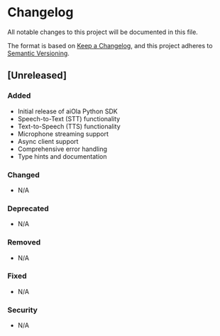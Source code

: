 # Changelog

All notable changes to this project will be documented in this file.

The format is based on [Keep a Changelog](https://keepachangelog.com/en/1.0.0/),
and this project adheres to [Semantic Versioning](https://semver.org/spec/v2.0.0.html).

## [Unreleased]

### Added

- Initial release of aiOla Python SDK
- Speech-to-Text (STT) functionality
- Text-to-Speech (TTS) functionality
- Microphone streaming support
- Async client support
- Comprehensive error handling
- Type hints and documentation

### Changed

- N/A

### Deprecated

- N/A

### Removed

- N/A

### Fixed

- N/A

### Security

- N/A
